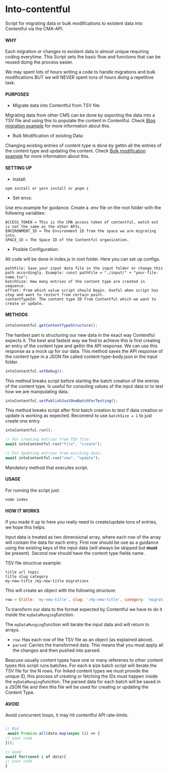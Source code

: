 # Into-contentful
Script for migrating data or bulk modifications to existent data into Contentful via the CMA-API.

#### **WHY**

Each migration or changes to existent data is almost unique requiring coding everytime. This Script sets the basic flow and functions that can be reused doing the process easier.

We may spent lots of hours writing a code to handle migrations and bulk modifications BUT we will NEVER spent tons of hours doing a repetitive task. 

#### **PURPOSES**

- Migrate data into Contentful from TSV file:

 Migrating data from other CMS can be done by exporting the data into a TSV file and using this to populate the content in Contentful. Check [Blog migration example](https://github.com/studio-freight/into-contentful/tree/blog-example) for more information about this.

- Bulk Modification of existing Data:

 Changing existing entries of content type is done by gettin all the entries of the content type and updating the content. Check [Bulk modification example](https://github.com/studio-freight/into-contentful/tree/bulk-modifications) for more information about this.

#### **SETTING UP**

- Install:

```
npm install or yarn install or pnpm i
```

- Set envs:

Use env.example for guidance. Create a .env file on the root folder with the following variables:

```
ACCESS_TOKEN = This is the CMA access token of contentful, watch out is not the same as the other APIs.
ENVIRONMENT_ID = The Environment ID from the space we are migrating into.
SPACE_ID = The Space ID of the Contentful organization.
```

- Posible Configuration:

All code will be done in index.js in root folder. Here you can set up configs.

```
pathFile: Save your input data file in the input folder or change this path accordingly. Example: const pathFile = "./input/" + "your-file-name.tsv";
batchSize: How many entries of the content type are created in sequence.
offset: From which value script should begin. Useful when script has stop and want to restart from certain point.
contentTypeId: The content type ID from Contentful which we want to create or update.
```

#### **METHODS**

```javascript
intoContentful.getContentTypeStructure();
```

The hardest part is structuring our new data in the exact way Contentful expects it. The best and fastest way we find to achieve this is first creating an entry of the content type and gettin the API response. We can use this response as a mock up for our data. 
This method saves the API response of the content type in a JSON file called content-type-body.json in the input folder.

```javascript
intoContentful.setDebug();
```

This method breaks script before starting the batch creation of the entries of the content type. Is useful for consoling values of the input data or to test how we are manipulating data.

```javascript
intoContentful.setPublishJustOneBatchForTesting();
```

This method breaks script after first batch creation to test if data creation or update is working as expected. Recomend to use ```batchSize = 1``` to just create one entry.

```javascript
intoContentful.run();

// For creating entries from TSV file:
await intoContentful.run("file", "create");

// For Updating entries from existing data:
await intoContentful.run("cma", "update");
```

Mandatory method that executes script.


#### **USAGE**

For running the script just:

```
node index
```

#### **HOW IT WORKS**

If you made it up to here you really need to create/update tons of entries, we hope this helps.

Input data is treated as two dimensional array, where each row of the array will contain the data for each entry. 
First row should be use as a guidance using the existing keys of the input data (will always be skipped but **must** be present). Second row should have the content type fields name.

TSV file structrue example:
```
title url topic
title slug category
my-new-title /my-new-title migrations
```
This will create an object with the following structure:

```javascript
row = {title: 'my-new-title', slug: '/my-new-title', category: 'migrations'}
```

To transform our data to the format expected by Contentful we have to do it inside the ```myDataMunging```function.

The ```myDataMunging```function will iterate the input data and will return to arrays. 
- ```row```: Has each row of the TSV file as an object (as explained above). 
- ```parsed```: Carries the transformed data. This means that you must apply all the changes and then pushed into parsed.

Beacuse usually content types have one or many referenes to other content types this script runs batches. For each ```N``` size batch script will iterate the TSV file for the N rows. For linked content types we must provide the unique ID, this process of creating or fetching the IDs must happen inside the ```myDataMunging```function. The parsed data for each batch will be saved in a JSON file and then this file will be used for creating or updating the Content Type.   


#### AVOID ####

Avoid concurrent loops, it may hit contentful API rate-limits.

```javascript

// Bad
 await Promise.all(data.map(async (i) => {
// your code
}));

// Good
await for(const i of data){
// your code
}

```
